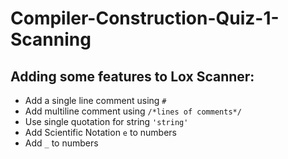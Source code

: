# Compiler-Construction-Quiz-1-Scanning
## Adding some features to Lox Scanner:
- Add a single line comment using `#`
- Add multiline comment using `/*lines of comments*/`
- Use single quotation for string `'string'`
- Add Scientific Notation `e` to numbers
- Add `_` to numbers
